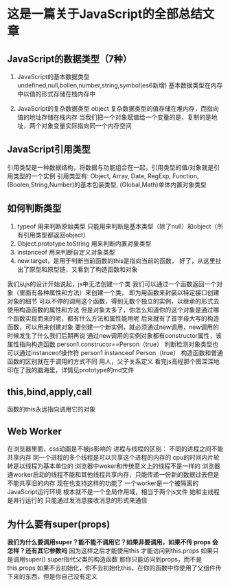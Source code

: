 # 这是一篇关于JavaScript的全部总结文章
  ## JavaScript的数据类型（7种）
  1. JavaScript的基本数据类型
  undefined,null,bollen,number,string,symbol(es6新增)
  基本数据类型在内存中以值的形式存储在栈内存中

  2. JavaScript的复杂数据类型
  object
  复杂数据类型的值存储在堆内存，而指向值的地址存储在栈内存
  当我们把一个对象赋值给一个变量的是，复制的是地址，两个对象变量实际指向同一个内存空间

  ## JavaScript引用类型
  引用类型是一种数据结构，将数据与功能组合在一起，引用类型的值/对象就是引用类型的一个实例
  引用类型有:
  Object, Array, Date, RegExp, Function,
  (Boolen,String,Number)的基本包装类型, (Global,Math)单体内置对象类型

  ## 如何判断类型
  1. typeof 用来判断原始类型
  只能用来判断是基本类型（除了null）和object（所有引用类型都返回object）
  2. Object.prototype.toString 用来判断内置对象类型
  3. instanceof 用来判断自定义对象类型
  4. new.target，是用于判断当前函数的this是指向当前的函数，
  好了，从这里扯出了原型和原型链，又看到了构造函数和对象

  我们从js的设计开始说起，js中无法创建一个类 
  我们可以通过一个函数返回一个对象（里面有各种属性和方法）来创建一个类，
  即为用函数来封装以特定接口创建对象的细节
  可以不停的调用这个函数，得到无数个独立的实例，以继承的形式去使用构造函数的属性和方法
  但是对象太多了，你怎么知道你的这个对象是通过哪个函数实现而来的呢，都有什么方法和属性能用呢
  后来就有了首字母大写的构造函数，可以用来创建对象
  要创建一个新实例，就必须通过new调用，new调用的时候发生了什么我们后期再说
  通过new调用的实例对象都有constructor属性，该属性指向构造函数
  person1.construcor==Person（true）
  判断检测对象类型也可以通过instanceof操作符 
  person1 instanceof Person（true）
  构造函数和普通函数的区别就在于调用的方式不同
  用人，父子关系定义
  看完js高程那个图深深地印在了我的脑海里，详情见prototype的md文件
## this,bind,apply,call
  函数的this永远指向调用它的对象
##  Web Worker
  在浏览器里面，css动画是不被js影响的
  进程与线程的区别：
  不同的进程之间不能共享内存
  同一个进程的多个线程是可以共享这个进程的内存的 
  cpu的时间内片轮转是以线程为基本单位的
  浏览器中woker和传统意义上的线程不是一样的
  浏览器通worker启动的线程不能和其他线程共享内存，只能传递一份新的数据过去但是不能共享旧的内存
  现在也支持这样的功能了
  一个worker是一个被隔离的JavaScript运行环境
  根本就不是一个全局作用域，相当于两个js文件
  她和主线程是并行运行的
  只能通过发消息接收消息的形式来通信
## 为什么要有super(props)
  **我们为什么要调用super？能不能不调用它？如果非要调用，如果不传 props 会怎样？还有其它参数吗**
  因为这样之后才能使用this
  才能访问到this.props
  如果只是调用super()
  super指代父类的构造函数
  那你只能访问到props，而不是this.props
  如果不去初始化，你不去初始化this，在你的函数中你使用了父组件传下来的东西，但是你自己没有定义



